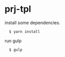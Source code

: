 prj-tpl
====

install some dependencies.

```shellscript
  $ yarn install
```

run gulp

```shellscript
  $ gulp
```
